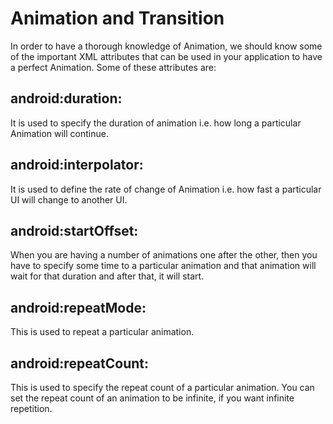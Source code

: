 # Animation and Transition
In order to have a thorough knowledge of Animation, we should know some of the important XML attributes that can be used in your application to have a perfect Animation. Some of these attributes are:

## android:duration:
It is used to specify the duration of animation i.e. how long a particular Animation will continue.
## android:interpolator:
It is used to define the rate of change of Animation i.e. how fast a particular UI will change to another UI.
## android:startOffset:
When you are having a number of animations one after the other, then you have to specify some time to a particular animation and that animation will wait for that duration and after that, it will start.
## android:repeatMode:
This is used to repeat a particular animation.
## android:repeatCount:
This is used to specify the repeat count of a particular animation. You can set the repeat count of an animation to be infinite, if you want infinite repetition.